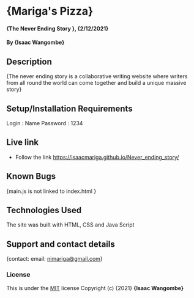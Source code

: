 # {Mariga's Pizza}
#### {The Never Ending Story }, {2/12/2021}
#### By **{Isaac Wangombe}**
## Description
{The never ending story is a collaborative writing website where writers from all round the world can come together and build a unique massive story}
## Setup/Installation Requirements
Login : Name
Password : 1234

## Live link
* Follow the link https://isaacmariga.github.io/Never_ending_story/
## Known Bugs
{main.js is not linked to index.html }
## Technologies Used
The site was built with HTML, CSS and Java Script
## Support and contact details
{contact: email: nimariga@gmail.com}
### License
This is under the [MIT](licence) license
Copyright (c) {2021} **{Isaac Wangombe}**